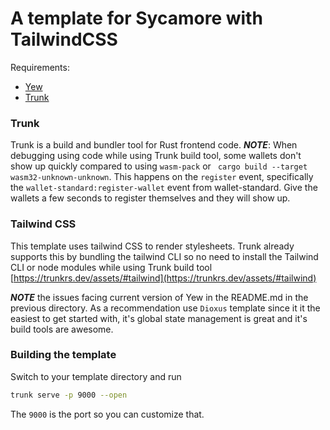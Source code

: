 A template for Sycamore with TailwindCSS
========================================

Requirements:

 - [Yew](https://yew.rs/)
 - [Trunk](https://trunkrs.dev/)


### Trunk
Trunk is a build and bundler tool for Rust frontend code. 
***NOTE***: When debugging using code while using Trunk build tool, some wallets don't show up quickly compared to using `wasm-pack` or ` cargo build --target wasm32-unknown-unknown`. This happens on the `register` event, specifically the `wallet-standard:register-wallet` event from wallet-standard. Give the wallets a few seconds to register themselves and they will show up.

### Tailwind CSS
This template uses tailwind CSS to render stylesheets. Trunk already supports this by bundling the tailwind CLI so no need to install the Tailwind CLI or node modules while using Trunk build tool [https://trunkrs.dev/assets/#tailwind](https://trunkrs.dev/assets/#tailwind)

***NOTE*** the issues facing current version of Yew in the README.md in the previous directory. As a recommendation use `Dioxus` template since it it the easiest to get started with, it's global state management is great and it's build tools are awesome.

### Building the template
Switch to your template directory and run
```sh
trunk serve -p 9000 --open
```
The `9000` is the port so you can customize that.
